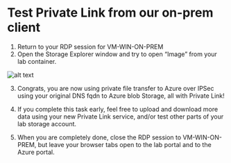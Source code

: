 # Test Private Link from our on-prem client 

1.	Return to your RDP session for VM-WIN-ON-PREM
2.	Open the Storage Explorer window and try to open “Image” from your lab container. 
 
![alt text](https://github.com/microsoft/Ignite2019-PrivateLinkHOL/blob/master/images/1.4_2.png)

3.	Congrats, you are now using private file transfer to Azure over IPSec using your original DNS fqdn to Azure blob Storage, all with Private Link! 

4.	If you complete this task early, feel free to upload and download more data using your new Private Link service, and/or test other parts of your lab storage account. 

5.	When you are completely done, close the RDP session to VM-WIN-ON-PREM, but leave your browser tabs open to the lab portal and to the Azure portal. 
